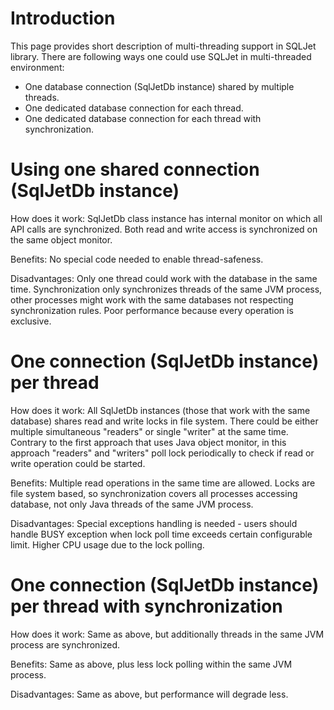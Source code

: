 # Introduction #

This page provides short description of multi-threading support in SQLJet library. There are following ways one could use SQLJet in multi-threaded environment:

  * One database connection (SqlJetDb instance) shared by multiple threads.
  * One dedicated database connection for each thread.
  * One dedicated database connection for each thread with synchronization.

# Using one shared connection (SqlJetDb instanсe) #

How does it work: SqlJetDb class instance has internal monitor on which all API calls are synchronized. Both read and write access is synchronized on the same object monitor.

Benefits: No special code needed to enable thread-safeness.

Disadvantages: Only one thread could work with the database in the same time. Synchronization only synchronizes threads of the same JVM process, other processes might work with the same databases not respecting synchronization rules. Poor performance because every operation is exclusive.

# One connection (SqlJetDb instance) per thread #

How does it work: All SqlJetDb instances (those that work with the same database) shares read and write locks in file system. There could be either multiple simultaneous "readers" or single "writer" at the same time. Contrary to the first approach that uses Java object monitor, in this approach "readers" and "writers" poll lock periodically to check if read or write operation could be started.

Benefits: Multiple read operations in the same time are allowed. Locks are file system based, so synchronization covers all processes accessing database, not only Java threads of the same JVM process.

Disadvantages: Special exceptions handling is needed - users should handle BUSY exception when lock poll time exceeds certain configurable limit. Higher CPU usage due to the lock polling.

# One connection (SqlJetDb instance) per thread with synchronization #

How does it work: Same as above, but additionally threads in the same JVM process are synchronized.

Benefits: Same as above, plus less lock polling within the same JVM process.

Disadvantages: Same as above, but performance will degrade less.